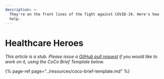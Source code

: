 ```yaml
---
description: >-
  They're on the front lines of the fight against COVID-19. Here's how you can
  help.
---
```


# Healthcare Heroes

_This article is a stub. Please issue a_ [_GitHub pull request_](https://github.com/mediashower/coco) _if you would like to work on it, using the CoCo Brief Template below._

{% page-ref page="../resources/coco-brief-template.md" %}



